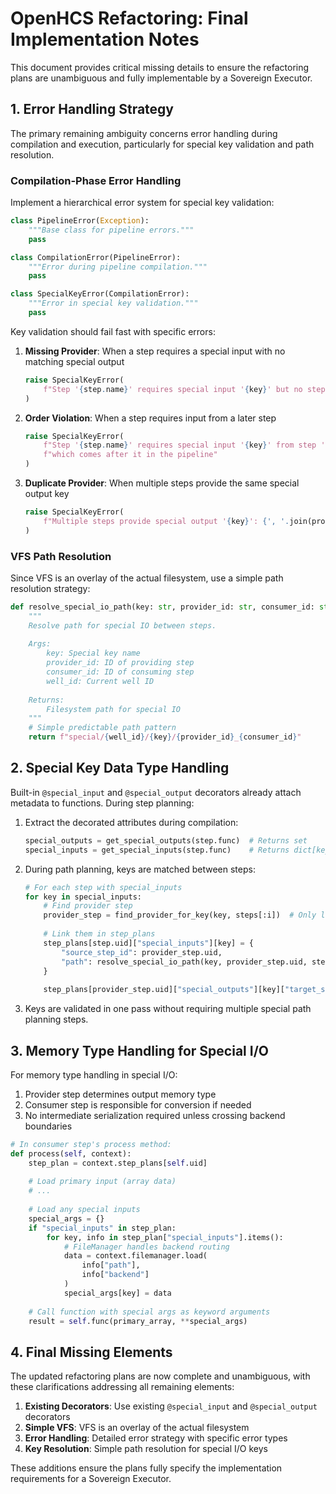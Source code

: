 # OpenHCS Refactoring: Final Implementation Notes

This document provides critical missing details to ensure the refactoring plans are unambiguous and fully implementable by a Sovereign Executor.

## 1. Error Handling Strategy

The primary remaining ambiguity concerns error handling during compilation and execution, particularly for special key validation and path resolution.

### Compilation-Phase Error Handling

Implement a hierarchical error system for special key validation:

```python
class PipelineError(Exception):
    """Base class for pipeline errors."""
    pass

class CompilationError(PipelineError):
    """Error during pipeline compilation."""
    pass

class SpecialKeyError(CompilationError):
    """Error in special key validation."""
    pass
```

Key validation should fail fast with specific errors:

1. **Missing Provider**: When a step requires a special input with no matching special output
   ```python
   raise SpecialKeyError(
       f"Step '{step.name}' requires special input '{key}' but no step provides it"
   )
   ```

2. **Order Violation**: When a step requires input from a later step
   ```python
   raise SpecialKeyError(
       f"Step '{step.name}' requires special input '{key}' from step '{provider.name}' "
       f"which comes after it in the pipeline"
   )
   ```

3. **Duplicate Provider**: When multiple steps provide the same special output key
   ```python
   raise SpecialKeyError(
       f"Multiple steps provide special output '{key}': {', '.join(provider_names)}"
   )
   ```

### VFS Path Resolution

Since VFS is an overlay of the actual filesystem, use a simple path resolution strategy:

```python
def resolve_special_io_path(key: str, provider_id: str, consumer_id: str, well_id: str) -> str:
    """
    Resolve path for special IO between steps.
    
    Args:
        key: Special key name
        provider_id: ID of providing step
        consumer_id: ID of consuming step
        well_id: Current well ID
        
    Returns:
        Filesystem path for special IO
    """
    # Simple predictable path pattern
    return f"special/{well_id}/{key}/{provider_id}_{consumer_id}"
```

## 2. Special Key Data Type Handling

Built-in `@special_input` and `@special_output` decorators already attach metadata to functions.
During step planning:

1. Extract the decorated attributes during compilation:
   ```python
   special_outputs = get_special_outputs(step.func)  # Returns set
   special_inputs = get_special_inputs(step.func)    # Returns dict[key→required]
   ```

2. During path planning, keys are matched between steps:
   ```python
   # For each step with special_inputs
   for key in special_inputs:
       # Find provider step
       provider_step = find_provider_for_key(key, steps[:i])  # Only look at previous steps
       
       # Link them in step_plans
       step_plans[step.uid]["special_inputs"][key] = {
           "source_step_id": provider_step.uid,
           "path": resolve_special_io_path(key, provider_step.uid, step.uid, well_id)
       }
       
       step_plans[provider_step.uid]["special_outputs"][key]["target_step_ids"].append(step.uid)
   ```

3. Keys are validated in one pass without requiring multiple special path planning steps.

## 3. Memory Type Handling for Special I/O

For memory type handling in special I/O:

1. Provider step determines output memory type
2. Consumer step is responsible for conversion if needed
3. No intermediate serialization required unless crossing backend boundaries

```python
# In consumer step's process method:
def process(self, context):
    step_plan = context.step_plans[self.uid]
    
    # Load primary input (array data)
    # ...
    
    # Load any special inputs
    special_args = {}
    if "special_inputs" in step_plan:
        for key, info in step_plan["special_inputs"].items():
            # FileManager handles backend routing
            data = context.filemanager.load(
                info["path"], 
                info["backend"]
            )
            special_args[key] = data
    
    # Call function with special args as keyword arguments
    result = self.func(primary_array, **special_args)
```

## 4. Final Missing Elements

The updated refactoring plans are now complete and unambiguous, with these clarifications addressing all remaining elements:

1. **Existing Decorators**: Use existing `@special_input` and `@special_output` decorators
2. **Simple VFS**: VFS is an overlay of the actual filesystem
3. **Error Handling**: Detailed error strategy with specific error types
4. **Key Resolution**: Simple path resolution for special I/O keys

These additions ensure the plans fully specify the implementation requirements for a Sovereign Executor.